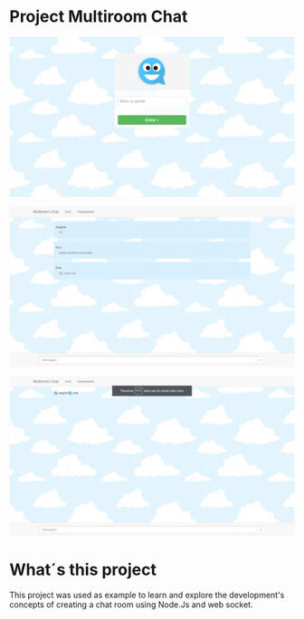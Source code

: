 # Project Multiroom Chat

![Multiroom_Chat](./image00.png)  

![Multiroom_Chat](./image01.png)  

![Multiroom_Chat](./image02.png)  

# What´s this project

This project was used as example to learn and explore the development's concepts of creating a chat room using Node.Js and web socket. 